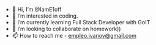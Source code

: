 - 👋 Hi, I’m @IamE1off
- 👀 I’m interested in coding.
- 🌱 I’m currently learning Full Stack Developer with GoIT 
- 💞️ I’m looking to collaborate on homework))
- 📫 How to reach me -  empleo.ivanov@gmail.com

<!---
IamE1off/IamE1off is a ✨ special ✨ repository because its `README.md` (this file) appears on your GitHub profile.
You can click the Preview link to take a look at your changes.
--->

